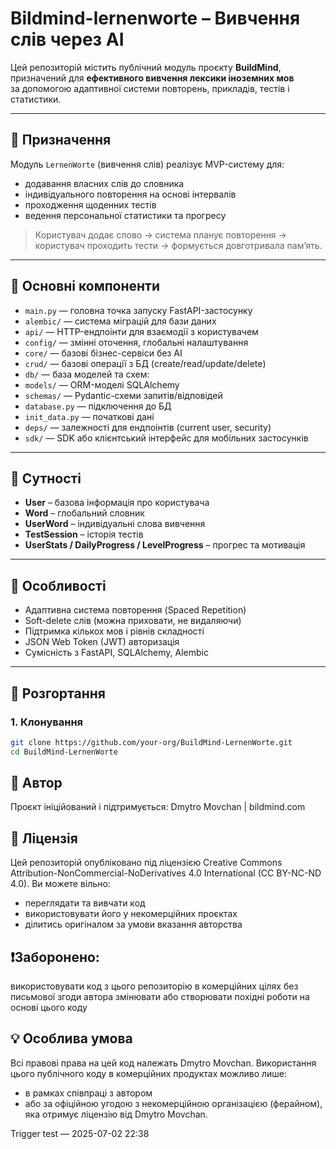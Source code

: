 # Bildmind-lernenworte – Вивчення слів через AI

Цей репозиторій містить публічний модуль проєкту **BuildMind**,  
призначений для **ефективного вивчення лексики іноземних мов**  
за допомогою адаптивної системи повторень, прикладів, тестів і статистики.

---

## 🎯 Призначення

Модуль `LernenWorte` (вивчення слів) реалізує MVP-систему для:

- додавання власних слів до словника
- індивідуального повторення на основі інтервалів
- проходження щоденних тестів
- ведення персональної статистики та прогресу

> Користувач додає слово → система планує повторення → користувач проходить тести → формується довготривала памʼять.

---

## 🧩 Основні компоненти

- `main.py` — головна точка запуску FastAPI-застосунку
- `alembic/` — система міграцій для бази даних
- `api/` — HTTP-ендпоінти для взаємодії з користувачем
- `config/` — змінні оточення, глобальні налаштування
- `core/` — базові бізнес-сервіси без AI
- `crud/` — базові операції з БД (create/read/update/delete)
- `db/` — база моделей та схем:
- `models/` — ORM-моделі SQLAlchemy
- `schemas/` — Pydantic-схеми запитів/відповідей
- `database.py` — підключення до БД
- `init_data.py` — початкові дані
- `deps/` — залежності для ендпоінтів (current user, security)
- `sdk/` — SDK або клієнтський інтерфейс для мобільних застосунків

---

## 💾 Сутності

- **User** – базова інформація про користувача
- **Word** – глобальний словник
- **UserWord** – індивідуальні слова вивчення
- **TestSession** – історія тестів
- **UserStats / DailyProgress / LevelProgress** – прогрес та мотивація

---

## 🔐 Особливості

- Адаптивна система повторення (Spaced Repetition)
- Soft-delete слів (можна приховати, не видаляючи)
- Підтримка кількох мов і рівнів складності
- JSON Web Token (JWT) авторизація
- Сумісність з FastAPI, SQLAlchemy, Alembic

---

## 🚀 Розгортання

### 1. Клонування

```bash
git clone https://github.com/your-org/BuildMind-LernenWorte.git
cd BuildMind-LernenWorte 
```
## 👤 Автор

Проєкт ініційований і підтримується:
Dmytro Movchan | bildmind.com

## 📜 Ліцензія
Цей репозиторій опубліковано під ліцензією Creative Commons Attribution-NonCommercial-NoDerivatives 4.0 International (CC BY-NC-ND 4.0).
Ви можете вільно:
- переглядати та вивчати код
- використовувати його у некомерційних проєктах
- ділитись оригіналом за умови вказання авторства


## ❗️Заборонено:

використовувати код з цього репозиторію в комерційних цілях без письмової згоди автора
змінювати або створювати похідні роботи на основі цього коду

## 💡 Особлива умова
Всі правові права на цей код належать Dmytro Movchan.
Використання цього публічного коду в комерційних продуктах можливо лише:

- в рамках співпраці з автором
- або за офіційною угодою з некомерційною організацією (ферайном), яка отримує ліцензію від Dmytro Movchan.

Trigger test — 2025-07-02 22:38